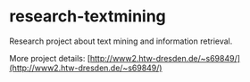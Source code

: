 research-textmining
===================

Research project about text mining and information retrieval.

More project details: [http://www2.htw-dresden.de/~s69849/](http://www2.htw-dresden.de/~s69849/)
